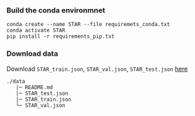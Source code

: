 ### Build the conda environmnet
```
conda create --name STAR --file requiremets_conda.txt
conda activate STAR
pip install -r requirements_pip.txt
```
### Download data
Download ```STAR_train.json```, ```STAR_val.json```, ```STAR_test.json``` [here](https://bobbywu.com/STAR/)
```
./data
   |─ README.md
   |─ STAR_test.json
   |─ STAR_train.json
   └─ STAR_val.json
```
